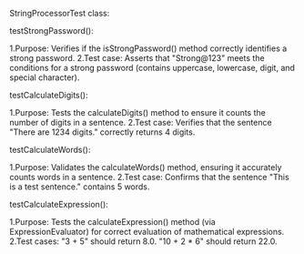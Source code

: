 StringProcessorTest class:

testStrongPassword():

1.Purpose: Verifies if the isStrongPassword() method correctly identifies a strong password.
2.Test case: Asserts that "Strong@123" meets the conditions for a strong password (contains uppercase, lowercase, digit, and special character).

testCalculateDigits():

1.Purpose: Tests the calculateDigits() method to ensure it counts the number of digits in a sentence.
2.Test case: Verifies that the sentence "There are 1234 digits." correctly returns 4 digits.

testCalculateWords():

1.Purpose: Validates the calculateWords() method, ensuring it accurately counts words in a sentence.
2.Test case: Confirms that the sentence "This is a test sentence." contains 5 words.

testCalculateExpression():

1.Purpose: Tests the calculateExpression() method (via ExpressionEvaluator) for correct evaluation of mathematical expressions.
2.Test cases:
"3 + 5" should return 8.0.
"10 + 2 * 6" should return 22.0.
